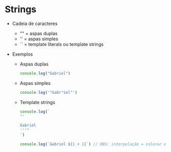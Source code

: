 # Strings

* Cadeia de caracteres
    * "" = aspas duplas
    * '' = aspas simples
    * `` = template literals ou template strings

* Exemplos
    * Aspas duplas
        ```js
        console.log("Gabriel")
        ```
    * Aspas simples
        ```js
        console.log('"Gabr"iel"')
        ```
    * Template strings
        ```js
        console.log(`
        "'

        Gabriel
        '''"
        `)

        console.log(`Gabriel ${1 + 1}`) // OBS: interpolação = colocar expressões dentro de template strings
        ```
        